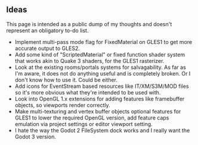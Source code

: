 ## Ideas

This page is intended as a public dump of my thoughts and doesn't represent an obligatory to-do list.

- Implement multi-pass mode flag for FixedMaterial on GLES1 to get more accurate output to GLES2.
- Add some kind of "ScriptedMaterial" or fixed function shader system that works akin to Quake 3 shaders, for the GLES1 rasterizer.
- Look at the existing rooms/portals systems for salvagability. As far as I'm aware, it does not do anything useful and is completely broken.
Or I don't know how to use it. Could be either.
- Add icons for EventStream based resources like IT/XM/S3M/MOD files so it's more obvious what they're intended to be used with.
- Look into OpenGL 1.x extensions for adding features like framebuffer objects, so viewports render correctly.
- Make multi-texturing and vertex buffer objects optional features for GLES1 to lower the required OpenGL version, 
add feature caps emulation via project settings or editor viewport setting.
- I hate the way the Godot 2 FileSystem dock works and I really want the Godot 3 version.
